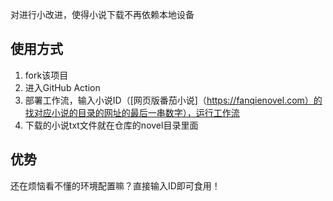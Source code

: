 对进行小改进，使得小说下载不再依赖本地设备

## 使用方式
1. fork该项目
2. 进入GitHub Action
3. 部署工作流，输入小说ID（[网页版番茄小说]（https://fanqienovel.com）的找对应小说的目录的网址的最后一串数字），运行工作流
4. 下载的小说txt文件就在仓库的novel目录里面

## 优势
还在烦恼看不懂的环境配置嘛？直接输入ID即可食用！

